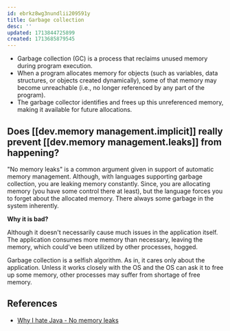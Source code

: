 ```yaml
---
id: ebrkz8wg3nundlii209591y
title: Garbage collection
desc: ''
updated: 1713844725899
created: 1713685879545
---
```


- Garbage collection (GC) is a process that reclaims unused memory during program execution.
- When a program allocates memory for objects (such as variables, data structures, or objects created dynamically), some of that memory may become unreachable (i.e., no longer referenced by any part of the program).
- The garbage collector identifies and frees up this unreferenced memory, making it available for future allocations.


## Does [[dev.memory management.implicit]] really prevent [[dev.memory management.leaks]] from happening?

"No memory leaks" is a common argument given in support of automatic memory management. Although, with languages supporting garbage collection, you are leaking memory constantly. Since, you are allocating memory (you have some control there at least), but the language forces you to forget about the allocated memory. There always some garbage in the system inherently.

**Why it is bad?**

Although it doesn't necessarily cause much issues in the application itself. The application consumes more memory than necessary, leaving the memory, which could've been utilized by other processes, hogged. 

Garbage collection is a selfish algorithm. As in, it cares only about the application. Unless it works closely with the OS and the OS can ask it to free up some memory, other processes may suffer from shortage of free memory.

## References

- [Why I hate Java - No memory leaks](http://warp.povusers.org/grrr/java.html#:~:text=presented%20defending%20it.-,No%20memory%20leaks%3F,-The%20most%20usual)